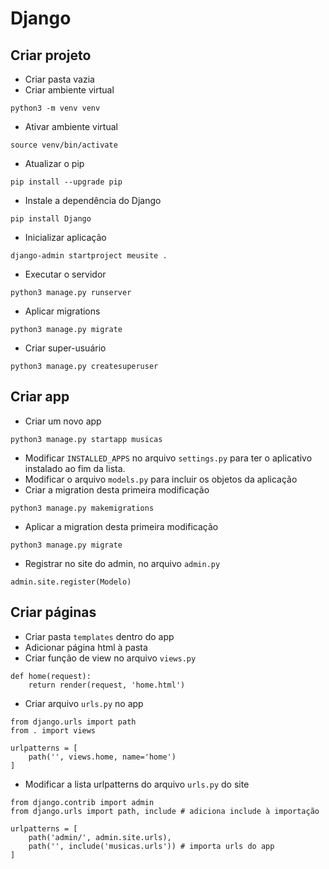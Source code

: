 # Django

## Criar projeto
- Criar pasta vazia
- Criar ambiente virtual
```
python3 -m venv venv
```
- Ativar ambiente virtual
```
source venv/bin/activate
```

- Atualizar o pip
```
pip install --upgrade pip
```
- Instale a dependência do Django
```
pip install Django
```
- Inicializar aplicação
```
django-admin startproject meusite .
```
- Executar o servidor
```
python3 manage.py runserver
```
- Aplicar migrations
```
python3 manage.py migrate
```
- Criar super-usuário
```
python3 manage.py createsuperuser
```

## Criar app
- Criar um novo app
```
python3 manage.py startapp musicas
```
- Modificar `INSTALLED_APPS` no arquivo `settings.py` para ter o aplicativo instalado ao fim da lista.
- Modificar o arquivo `models.py` para incluir os objetos da aplicação
- Criar a migration desta primeira modificação
```
python3 manage.py makemigrations
```
- Aplicar a migration desta primeira modificação
```
python3 manage.py migrate
```
- Registrar no site do admin, no arquivo `admin.py`
```python3
admin.site.register(Modelo)
```

## Criar páginas
- Criar pasta `templates` dentro do app
- Adicionar página html à pasta
- Criar função de view no arquivo `views.py`
```python3
def home(request):
    return render(request, 'home.html')
```
- Criar arquivo `urls.py` no app
```python3
from django.urls import path
from . import views

urlpatterns = [
    path('', views.home, name='home')
]
```
- Modificar a lista urlpatterns do arquivo `urls.py` do site
```python3
from django.contrib import admin
from django.urls import path, include # adiciona include à importação

urlpatterns = [
    path('admin/', admin.site.urls),
    path('', include('musicas.urls')) # importa urls do app
]
```